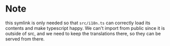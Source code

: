Note
====


this symlink is only needed so that `src/i18n.ts` can correctly load its contents
and make typescript happy. We can't import from public since it is outside of src,
and we need to keep the translations there, so they can be served from there.